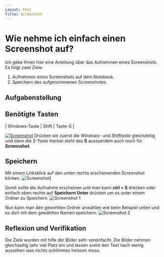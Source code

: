 ```yaml
---
Layout: Post
Title: Screenshot
---
```


# Wie nehme ich einfach einen Screenshot auf?

Ich gebe Ihnen hier eine Anleitung über das Aufnehmen eines Screenshots. Es folgt zwei Ziele:

1. Aufnehmen eines Screenshots auf dem Notebook.
2. Speichern des aufgenommenen Screenshotes.

## Aufgabenstellung

## Benötigte Tasten

| Windows-Taste | Shift | Taste-S |

[![Screenshot](https://www.keyanalyzer.com/wp-content/uploads/2019/11/Windows-key-shift-S.png)](https://www.youtube.com/watch?v=dQw4w9WgXcQ)
Drücken sie zuerst die *Windows-* und *Shifttaste* gleichzeitig und dann die *S-Taste* hierbei steht das **S** aussserdem auch noch für **Scrennshot**.

## Speichern

Mit einem Linksklick auf den unten rechts erscheinenden Screenshot klicken.
![Screenshot](https://i2.wp.com/www.nextofwindows.com/wp-content/uploads/2017/03/win-shift-s-notification.png)]

Somit sollte die Aufnahme erscheinen und man kann **ctrl + S** drècken oder einfach oben rechts auf **Speichern Unter** drücken um es unter einem Ordner zu Speichern.
![Screenshot 1](https://i.imgur.com/2KmSET0.png)

Nun kann man den gewohlten Ordner anwählen wie beim Beispiel unten und es dort mit dem gewählten Namen speichern.
![Screenshot 2](https://i.imgur.com/5M3YdkE.png)

## Reflexion und Verifikation

Die Ziele wurden mit hilfe der Bilder sehr vereinfacht. Die Bilder nehmen gleichzeitig sehr viel Platz ein und lassen somit den Text nach wenig aussehen was nichts schlimmes heissen muss.
